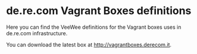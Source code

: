 # de.re.com Vagrant Boxes definitions

Here you can find the VeeWee definitions for the Vagrant boxes uses in de.re.com infrastructure.

You can download the latest box at http://vagrantboxes.derecom.it.
